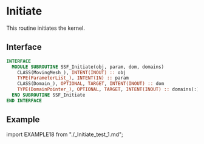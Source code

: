 # Initiate

This routine initiates the kernel.

## Interface

```fortran
INTERFACE
  MODULE SUBROUTINE SSF_Initiate(obj, param, dom, domains)
    CLASS(MovingMesh_), INTENT(INOUT) :: obj
    TYPE(ParameterList_), INTENT(IN) :: param
    CLASS(Domain_), OPTIONAL, TARGET, INTENT(INOUT) :: dom
    TYPE(DomainPointer_), OPTIONAL, TARGET, INTENT(INOUT) :: domains(:)
  END SUBROUTINE SSF_Initiate
END INTERFACE
```

## Example

import EXAMPLE18 from "./_Initiate_test_1.md";

<EXAMPLE18 />
